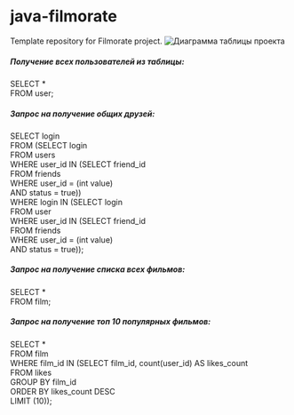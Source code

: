 # java-filmorate
Template repository for Filmorate project.
![Диаграмма таблицы проекта](https://github.com/Vkurse/-java-filmorate/blob/main/Untitled.png)
##### _Получение всех пользователей из таблицы:_
SELECT * <br/>
FROM user;

##### _Запрос на получение общих друзей:_
SELECT login <br/>
FROM (SELECT login<br/>
FROM users<br/>
WHERE user_id IN (SELECT friend_id<br/>
FROM friends<br/>
WHERE user_id = (int value)<br/> 
AND status = true))<br/>
WHERE login IN (SELECT login<br/>
FROM user<br/>
WHERE user_id IN (SELECT friend_id<br/>
FROM friends<br/>
WHERE user_id = (int value)<br/>
AND status = true));

##### _Запрос на получение списка всех фильмов:_
SELECT *<br/>
FROM film;
##### _Запрос на получение топ 10 популярных фильмов:_
SELECT *<br/>
FROM film<br/>
WHERE film_id IN (SELECT film_id, count(user_id) AS likes_count<br/>
FROM likes<br/>
GROUP BY film_id<br/>
ORDER BY likes_count DESC<br/>
LIMIT (10));

